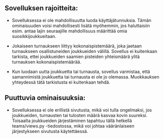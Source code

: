 ## Sovelluksen rajoitteita: 

* Sovelluksessa ei ole mahdollisuutta luoda käyttäjätunnuksia. Tämän ominaisuuden voisi mahdollisesti lisätä myöhemmin, jos haluttaisiin esim. antaa lajin seuraajille mahdollisuus määrittää omia suosikkijoukkueitaan.

* Jokaiseen turnaukseen liittyy kokonaispistemäärä, joka jaetaan turnaukseen osallistuneiden joukkueiden välillä. Sovellus ei kuitenkaan tarkista, ettei joukkueiden saamien pisteiden yhteismäärä ylitä turnauksen kokonaispistemäärää.

* Kun luodaan uutta joukkuetta tai turnausta, sovellus varmistaa, että samannimistä joukkuetta tai turnausta ei ole jo olemassa. Muokkauksen yhteydessä tätä tarkistusta ei kuitenkaan tehdä.

## Puuttuvia ominaisuuksia:

* Sovelluksessa ei ole erillistä sivutusta, mikä voi tulla ongelmaksi, jos joukkueiden, turnausten tai tulosten määrä kasvaa kovin suureksi. Toisaalta joukkueiden järjestäminen tapahtuu tällä hetkellä teams/views.py -tiedostossa, mikä voi johtaa vääränlaiseen järjestykseen sivutusta käytettäessä.